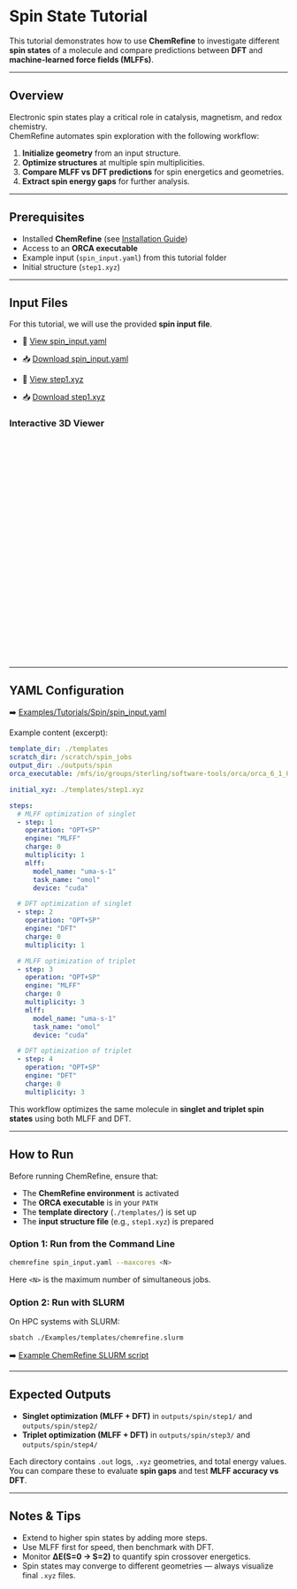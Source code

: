 # Spin State Tutorial

This tutorial demonstrates how to use **ChemRefine** to investigate different **spin states** of a molecule and compare predictions between **DFT** and **machine-learned force fields (MLFFs)**.

---

## Overview

Electronic spin states play a critical role in catalysis, magnetism, and redox chemistry.  
ChemRefine automates spin exploration with the following workflow:

1. **Initialize geometry** from an input structure.  
2. **Optimize structures** at multiple spin multiplicities.  
3. **Compare MLFF vs DFT predictions** for spin energetics and geometries.  
4. **Extract spin energy gaps** for further analysis.  

---

## Prerequisites

- Installed **ChemRefine** (see [Installation Guide](../install.md))  
- Access to an **ORCA executable**  
- Example input (`spin_input.yaml`) from this tutorial folder  
- Initial structure (`step1.xyz`)  

---

## Input Files

For this tutorial, we will use the provided **spin input file**.

- 📄 [View spin_input.yaml](https://github.com/sterling-group/ChemRefine/blob/mkdocs/Examples/Tutorials/Spin/spin_input.yaml)  
- 📥 [Download spin_input.yaml](https://raw.githubusercontent.com/sterling-group/ChemRefine/mkdocs/Examples/Tutorials/Spin/input.yaml)  

- 📄 [View step1.xyz](https://github.com/sterling-group/ChemRefine/blob/mkdocs/Examples/Tutorials/Spin/heme.xyz)  
- 📥 [Download step1.xyz](https://raw.githubusercontent.com/sterling-group/ChemRefine/mkdocs/Examples/Tutorials/Spin/heme.xyz)  

### Interactive 3D Viewer

<div id="viewer" style="width: 100%; height: 400px; position: relative;"></div>

<script src="https://3Dmol.org/build/3Dmol-min.js"></script>
<script>
  let viewer = $3Dmol.createViewer("viewer", { backgroundColor: "white" });

  fetch("https://raw.githubusercontent.com/sterling-group/ChemRefine/mkdocs/Examples/Tutorials/Spin/heme.xyz")
    .then(r => r.text())
    .then(data => {
      viewer.addModel(data, "xyz");   // force XYZ format
      viewer.setStyle({}, {stick:{radius:0.15}, sphere:{scale:0.25}});
      viewer.zoomTo();
      viewer.render();
    })
    .catch(err => console.error("Could not load XYZ:", err));
</script>

---

## YAML Configuration

➡️ [Examples/Tutorials/Spin/spin_input.yaml](https://raw.githubusercontent.com/sterling-group/ChemRefine/mkdocs/Examples/Tutorials/Spin/input.yaml)

Example content (excerpt):

```yaml
template_dir: ./templates
scratch_dir: /scratch/spin_jobs
output_dir: ./outputs/spin
orca_executable: /mfs/io/groups/sterling/software-tools/orca/orca_6_1_0_avx2/orca

initial_xyz: ./templates/step1.xyz

steps:
  # MLFF optimization of singlet
  - step: 1
    operation: "OPT+SP"
    engine: "MLFF"
    charge: 0
    multiplicity: 1
    mlff:
      model_name: "uma-s-1"
      task_name: "omol"
      device: "cuda"

  # DFT optimization of singlet
  - step: 2
    operation: "OPT+SP"
    engine: "DFT"
    charge: 0
    multiplicity: 1

  # MLFF optimization of triplet
  - step: 3
    operation: "OPT+SP"
    engine: "MLFF"
    charge: 0
    multiplicity: 3
    mlff:
      model_name: "uma-s-1"
      task_name: "omol"
      device: "cuda"

  # DFT optimization of triplet
  - step: 4
    operation: "OPT+SP"
    engine: "DFT"
    charge: 0
    multiplicity: 3
```

This workflow optimizes the same molecule in **singlet and triplet spin states** using both MLFF and DFT.

---

## How to Run

Before running ChemRefine, ensure that:

- The **ChemRefine environment** is activated  
- The **ORCA executable** is in your `PATH`  
- The **template directory** (`./templates/`) is set up  
- The **input structure file** (e.g., `step1.xyz`) is prepared  

### Option 1: Run from the Command Line

```bash
chemrefine spin_input.yaml --maxcores <N>
```

Here `<N>` is the maximum number of simultaneous jobs.  

### Option 2: Run with SLURM

On HPC systems with SLURM:

```bash
sbatch ./Examples/templates/chemrefine.slurm
```

➡️ [Example ChemRefine SLURM script](https://raw.githubusercontent.com/sterling-group/ChemRefine/mkdocs/Examples/Templates/chemrefine.slurm)

---

## Expected Outputs

- **Singlet optimization (MLFF + DFT)** in `outputs/spin/step1/` and `outputs/spin/step2/`  
- **Triplet optimization (MLFF + DFT)** in `outputs/spin/step3/` and `outputs/spin/step4/`  

Each directory contains `.out` logs, `.xyz` geometries, and total energy values.  
You can compare these to evaluate **spin gaps** and test **MLFF accuracy vs DFT**.  

---

## Notes & Tips

- Extend to higher spin states by adding more steps.  
- Use MLFF first for speed, then benchmark with DFT.  
- Monitor **ΔE(S=0 → S=2)** to quantify spin crossover energetics.  
- Spin states may converge to different geometries — always visualize final `.xyz` files.  
